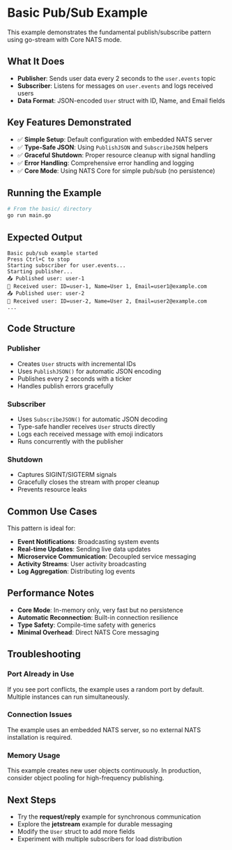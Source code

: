 # Basic Pub/Sub Example

This example demonstrates the fundamental publish/subscribe pattern using go-stream with Core NATS mode.

## What It Does

- **Publisher**: Sends user data every 2 seconds to the `user.events` topic
- **Subscriber**: Listens for messages on `user.events` and logs received users
- **Data Format**: JSON-encoded `User` struct with ID, Name, and Email fields

## Key Features Demonstrated

- ✅ **Simple Setup**: Default configuration with embedded NATS server
- ✅ **Type-Safe JSON**: Using `PublishJSON` and `SubscribeJSON` helpers
- ✅ **Graceful Shutdown**: Proper resource cleanup with signal handling
- ✅ **Error Handling**: Comprehensive error handling and logging
- ✅ **Core Mode**: Using NATS Core for simple pub/sub (no persistence)

## Running the Example

```bash
# From the basic/ directory
go run main.go
```

## Expected Output

```
Basic pub/sub example started
Press Ctrl+C to stop
Starting subscriber for user.events...
Starting publisher...
📤 Published user: user-1
📨 Received user: ID=user-1, Name=User 1, Email=user1@example.com
📤 Published user: user-2
📨 Received user: ID=user-2, Name=User 2, Email=user2@example.com
...
```

## Code Structure

### Publisher
- Creates `User` structs with incremental IDs
- Uses `PublishJSON()` for automatic JSON encoding
- Publishes every 2 seconds with a ticker
- Handles publish errors gracefully

### Subscriber
- Uses `SubscribeJSON()` for automatic JSON decoding
- Type-safe handler receives `User` structs directly
- Logs each received message with emoji indicators
- Runs concurrently with the publisher

### Shutdown
- Captures SIGINT/SIGTERM signals
- Gracefully closes the stream with proper cleanup
- Prevents resource leaks

## Common Use Cases

This pattern is ideal for:
- **Event Notifications**: Broadcasting system events
- **Real-time Updates**: Sending live data updates
- **Microservice Communication**: Decoupled service messaging
- **Activity Streams**: User activity broadcasting
- **Log Aggregation**: Distributing log events

## Performance Notes

- **Core Mode**: In-memory only, very fast but no persistence
- **Automatic Reconnection**: Built-in connection resilience
- **Type Safety**: Compile-time safety with generics
- **Minimal Overhead**: Direct NATS Core messaging

## Troubleshooting

### Port Already in Use
If you see port conflicts, the example uses a random port by default. Multiple instances can run simultaneously.

### Connection Issues
The example uses an embedded NATS server, so no external NATS installation is required.

### Memory Usage
This example creates new user objects continuously. In production, consider object pooling for high-frequency publishing.

## Next Steps

- Try the **request/reply** example for synchronous communication
- Explore the **jetstream** example for durable messaging
- Modify the `User` struct to add more fields
- Experiment with multiple subscribers for load distribution
